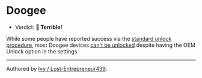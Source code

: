 # Doogee 

- Verdict: **🍅 Terrible!**

While some people have reported success via the [standard unlock procedure](../../misc/generic-unlock.md), most Doogee devices [can't be unlocked][Doogee lock] despite having the OEM Unlock option in the settings.
***
Authored by [Ivy / Lost-Entrepreneur439](https://github.com/Lost-Entrepreneur439).<br/>

[Doogee lock]:https://xdaforums.com/t/doogee-t20s-unlock-bootloader-problem.4694534/
